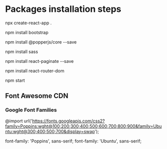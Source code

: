 # Packages installation steps

npx create-react-app .

npm install bootstrap

npm install @popperjs/core --save

npm install sass

npm install react-paginate --save

npm install react-router-dom

npm start

## Font Awesome CDN

<link
   rel="stylesheet"
   href="https://cdnjs.cloudflare.com/ajax/libs/font-awesome/5.15.4/css/all.min.css"
/>

### Google Font Families

@import url('https://fonts.googleapis.com/css2?family=Poppins:wght@100;200;300;400;500;600;700;800;900&family=Ubuntu:wght@300;400;500;700&display=swap');

font-family: 'Poppins', sans-serif;
font-family: 'Ubuntu', sans-serif;
